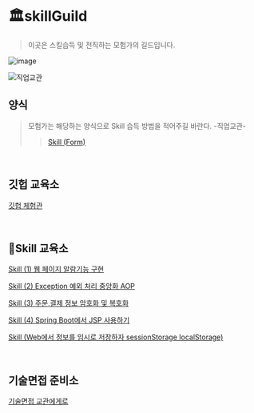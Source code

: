 # 🏛️skillGuild
> 이곳은 스킬습득 및 전직하는 모험가의 길드입니다.  </br>

![image](https://github.com/user-attachments/assets/35087698-e979-436f-a65a-1f42be2d3428)


![직업교관](https://github.com/user-attachments/assets/46834c0d-aaa6-4b68-a720-af3d77f52746)

## 양식
> 모험가는 해당하는 양식으로 Skill 습득 방법을 적어주길 바란다. -직업교관-
> > [Skill (Form)](https://github.com/chaSunil/skillGuild/issues/3)
</br>

## 깃헙 교육소

[깃헙 체험관](https://learngitbranching.js.org/?locale=ko)

</br>

## 📖Skill 교육소

[Skill (1) 웹 페이지 알람기능 구현](https://github.com/chaSunil/skillGuild/issues/1)

[Skill (2) Exception 예외 처리 중앙화 AOP](https://github.com/chaSunil/skillGuild/issues/3)

[Skill (3) 주문,결제 정보 암호화 및 복호화](https://github.com/chaSunil/skillGuild/issues/4)

[Skill (4) Spring Boot에서 JSP 사용하기](https://github.com/chaSunil/skillGuild/issues/5)

[Skill (Web에서 정보를 임시로 저장하자 sessionStorage IocalStorage)](https://github.com/chaSunil/skillGuild/issues/6)

</br>

## 기술면접 준비소

[기술면접 교관에게로](https://www.notion.so/Once-a-week-71ab9095d2124f20b17310bc83b03724?pvs=4)
